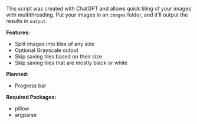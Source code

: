 This script was created with ChatGPT and allows quick tiling of your images with multithreading. Put your images in an `images` folder, and it'll output the results in `output`. 


**Features:**
* Split images into tiles of any size
* Optional Grayscale output
* Skip saving tiles based on their size
* Skip saving tiles that are mostly black or white

**Planned:**
* Progress bar

**Required Packages:**
* pillow
* argparse
